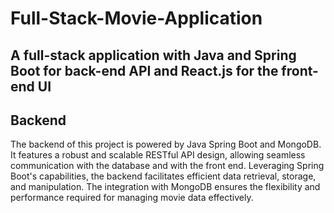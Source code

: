 # Full-Stack-Movie-Application
## A full-stack application with Java and Spring Boot for back-end API and React.js for the front-end UI

## Backend
The backend of this project is powered by Java Spring Boot and MongoDB. 
It features a robust and scalable RESTful API design, allowing seamless communication with the database and with the front end. 
Leveraging Spring Boot's capabilities, the backend facilitates efficient data retrieval, storage, and manipulation.
The integration with MongoDB ensures the flexibility and performance required for managing movie data effectively.
